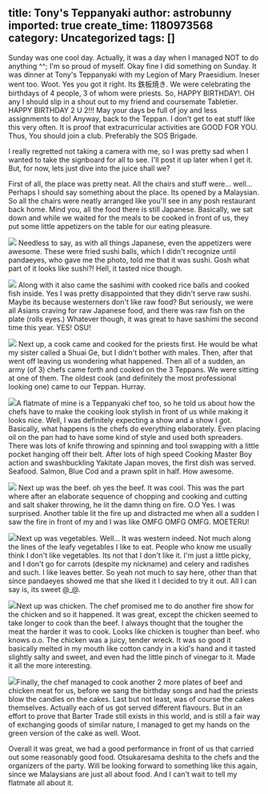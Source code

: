 title: Tony's Teppanyaki
author: astrobunny
imported: true
create_time: 1180973568
category: Uncategorized
tags: []
---
Sunday was one cool day. Actually, it was a day when I managed NOT to do anything ^^; I'm so proud of myself. Okay fine I did something on Sunday. It was dinner at Tony's Teppanyaki with my Legion of Mary Praesidium. Ineser went too. Woot. Yes you got it right. Its 鉄板焼き. We were celebrating the birthdays of 4 people, 3 of whom were priests. So, HAPPY BIRTHDAY!. OH any I should slip in a shout out to my friend and coursemate Tabletier. HAPPY BIRTHDAY 2 U 2!!! May your days be full of joy and less assignments to do! Anyway, back to the Teppan. I don't get to eat stuff like this very often. It is proof that extracurricular activities are GOOD FOR YOU. Thus, You should join a club. Preferably the SOS Brigade.  
  
I really regretted not taking a camera with me, so I was pretty sad when I wanted to take the signboard for all to see. I'll post it up later when I get it. But, for now, lets just dive into the juice shall we?<!--more-->  
  
First of all, the place was pretty neat. All the chairs and stuff were... well... Perhaps I should say something about the place. Its opened by a Malaysian. So all the chairs were neatly arranged like you'll see in any posh restaurant back home. Mind you, all the food there is still Japanese. Basically, we sat down and while we waited for the meals to be cooked in front of us, they put some little appetizers on the table for our eating pleasure.  
  
 ![](wp-images/old/albums/tonyteppanyaki/IMG_1441.JPG) Needless to say, as with all things Japanese, even the appetizers were awesome. These were fried sushi balls, which I didn't recognize until pandaeyes, who gave me the photo, told me that it was sushi. Gosh what part of it looks like sushi?! Hell, it tasted nice though.  
  
 ![](wp-images/old/albums/tonyteppanyaki/IMG_1447.JPG) Along with it also came the sashimi with cooked rice balls and cooked fish inside. Yes I was pretty disappointed that they didn't serve raw sushi. Maybe its because westerners don't like raw food? But seriously, we were all Asians craving for raw Japanese food, and there was raw fish on the plate (rolls eyes.) Whatever though, it was great to have sashimi the second time this year. YES! OSU!  
  
 ![](wp-images/old/albums/tonyteppanyaki/IMG_1465.JPG) Next up, a cook came and cooked for the priests first. He would be what my sister called a Shuai Ge, but I didn't bother with males. Then, after that went off leaving us wondering what happened. Then all of a sudden, an army (of 3) chefs came forth and cooked on the 3 Teppans. We were sitting at one of them. The oldest cook (and definitely the most professional looking one) came to our Teppan. Hurray.  
  
 ![](wp-images/old/albums/tonyteppanyaki/IMG_1471.JPG)A flatmate of mine is a Teppanyaki chef too, so he told us about how the chefs have to make the cooking look stylish in front of us while making it looks nice. Well, I was definitely expecting a show and a show I got. Basically, what happens is the chefs do everything elaborately. Even placing oil on the pan had to have some kind of style and used both spreaders. There was lots of knife throwing and spinning and tool swapping with a little pocket hanging off their belt. After lots of high speed Cooking Master Boy action and swashbuckling Yakitate Japan moves, the first dish was served. Seafood. Salmon, Blue Cod and a prawn split in half. How awesome.  
  
 ![](wp-images/old/albums/tonyteppanyaki/IMG_1480_001.JPG) Next up was the beef. oh yes the beef. It was cool. This was the part where after an elaborate sequence of chopping and cooking and cutting and salt shaker throwing, he lit the damn thing on fire. O.O Yes. I was surprised. Another table lit the fire up and distracted me when all a sudden I saw the fire in front of my and I was like OMFG OMFG OMFG. MOETERU!  
  
 ![](wp-images/old/albums/tonyteppanyaki/IMG_1451.JPG)Next up was vegetables. Well... It was western indeed. Not much along the lines of the leafy vegetables I like to eat. People who know me usually think I don't like vegetables. Its not that I don't like it. I'm just a little picky, and I don't go for carrots (despite my nickname) and celery and radishes and such. I like leaves better. So yeah not much to say here, other than that since pandaeyes showed me that she liked it I decided to try it out. All I can say is, its sweet @\_@.  
  
 ![](wp-images/old/albums/tonyteppanyaki/IMG_1449.JPG)Next up was chicken. The chef promised me to do another fire show for the chicken and so it happened. It was great, except the chicken seemed to take longer to cook than the beef. I always thought that the tougher the meat the harder it was to cook. Looks like chicken is tougher than beef. who knows o.o. The chicken was a juicy, tender wreck. It was so good it basically melted in my mouth like cotton candy in a kid's hand and it tasted slightly salty and sweet, and even had the little pinch of vinegar to it. Made it all the more interesting.  
  
 ![](wp-images/old/albums/tonyteppanyaki/IMG_1487.JPG)Finally, the chef managed to cook another 2 more plates of beef and chicken meat for us, before we sang the birthday songs and had the priests blow the candles on the cakes. Last but not least, was of course the cakes themselves. Actually each of us got served different flavours. But in an effort to prove that Barter Trade still exists in this world, and is still a fair way of exchanging goods of similar nature, I managed to get my hands on the green version of the cake as well. Woot.  
  
Overall it was great, we had a good performance in front of us that carried out some reasonably good food. Otsukaresama deshita to the chefs and the organizers of the party. Will be looking forward to something like this again, since we Malaysians are just all about food. And I can't wait to tell my flatmate all about it.

